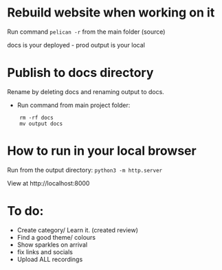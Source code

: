# Rebuild website when working on it
Run command `pelican -r` from the main folder (source)

docs is your deployed - prod 
output is your local

# Publish to docs directory
Rename by deleting docs and renaming output to docs.
- Run command from main project folder: 

```
    rm -rf docs
    mv output docs 

```

# How to run in your local browser
Run from the output directory: 
`python3 -m http.server`

View at http://localhost:8000

# To do:

- Create category/ Learn it. (created review)
- Find a good theme/ colours
- Show sparkles on arrival
- fix links and socials
- Upload ALL recordings

